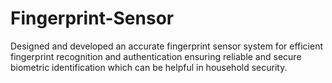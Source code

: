 # Fingerprint-Sensor
Designed and developed an accurate fingerprint sensor system for efficient fingerprint recognition and authentication ensuring reliable and secure biometric identification which can be helpful in household security.

